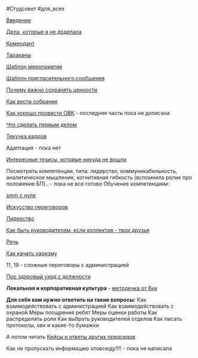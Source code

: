 #Студсовет #для_всех 


[Введение](Введение.md)

[Дела, которые я не доделала](Дела,%20которые%20я%20не%20доделала.md)

[Комендант](Комендант.md)

[Тараканы](Тараканы.md)

[Шаблон мероприятия](Шаблон%20мероприятия.md)

[Шаблон пригласительного сообщения](Шаблон%20пригласительного%20сообщения.md)

[Почему важно сохранять ценности](Почему%20важно%20сохранять%20ценности.md)

[Как вести собрание](Как%20вести%20собрание.md)

[Как хорошо провести ОВК](Как%20хорошо%20провести%20ОВК.md) - последняя часть пока не дописана

[Что сделать первым делом](Что%20сделать%20первым%20делом.md)

[Текучка кадров](Текучка%20кадров.md)

Адаптация - пока нет

[Интересные тезисы, которые никуда не вошли](Интересные%20тезисы,%20которые%20никуда%20не%20вошли.md)



Посмотреть компетенции, типа: лидерство,  коммуникабельность, аналитическое мышление, когнитивная гибкость (вспомнила ролик про положение БП).. - пока не все готово
Обучение компетенциям:

[smm с нуля](smm%20с%20нуля.md)

[Искусство переговоров](Искусство%20переговоров.md)

[Лидерство](Лидерство.md)

[Как быть руководителем, если коллектив - твои друзья](Как%20быть%20руководителем,%20если%20коллектив%20-%20твои%20друзья.md)

[Речь](Речь.md)

[Как качать харизму](Как%20качать%20харизму.md)

11, 19 - сложные переговоры с администрацией

[Про здоровый уход с должности](Про%20здоровый%20уход%20с%20должности.md)

**Локальная и корпоративная культура** - [методичка от 6ки](https://drive.google.com/file/d/1gnKSY8fs5Owhr1rxqkTNnoL5rZaS5pOa/view?usp=sharing)

**Для себя вам нужно ответить на такие вопросы:**
Как взаимодействовать с администрацией
Как взаимодействовать с охраной
Меры поощрения ребят
Меры оценки работы
Как распределять роли
   Как выбрать руководителей отделов
Как писать протоколы, овк и какие-то бумажки

А потом читать [Кейсы и ответы других председов](Кейсы%20и%20ответы%20других%20председов.md)


Как не пропускать информацию отовсюду!!!! - пока не написала
